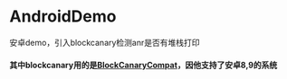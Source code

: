 # AndroidDemo
安卓demo，引入blockcanary检测anr是否有堆栈打印

#### 其中blockcanary用的是[BlockCanaryCompat](https://github.com/BzCoder/BlockCanaryCompat)，因他支持了安卓8,9的系统

